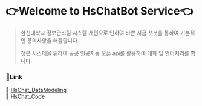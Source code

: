 # 👉Welcome to HsChatBot Service👈

>한신대학교 정보관리팀 시스템 개편으로 인하여 바쁜 지금 챗봇을 통하여 기본적인 문의사항을 해결합니다.
>
>챗봇 시스테을 위하여 공공 인공지능 오픈 api를 활용하여 대화 및 언어처리를 합니다.

### 🔗Link
 🌱 [HsChat_DataModeling](https://github.com/HanshinChatBot/HsChat_DataModeling)<br>
 🌱 [HsChat_Code](https://github.com/HanshinChatBot/HsChat_Code)
